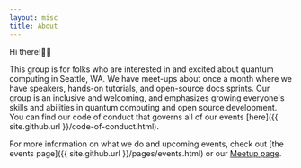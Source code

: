 ```yaml
---
layout: misc
title: About
---
```


Hi there!🔮🎉 

This group is for folks who are interested in and excited about quantum computing in Seattle, WA.
We have meet-ups about once a month where we have speakers, hands-on tutorials, and open-source docs sprints.
Our group is an inclusive and welcoming, and emphasizes growing everyone's skills and abilities in quantum computing and open source development.
You can find our code of conduct that governs all of our events [here]({{ site.github.url }}/code-of-conduct.html).

For more information on what we do and upcoming events, check out [the events page]({{ site.github.url }}/pages/events.html) or our [Meetup page](https://www.meetup.com/wiqca-sea/).
